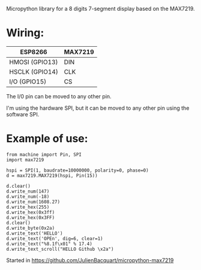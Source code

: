 Micropython library for a 8 digits 7-segment display based on the MAX7219.

# Wiring:

| ESP8266        | MAX7219 |
| ---------      | ------- |
| HMOSI (GPIO13) | DIN     |
| HSCLK (GPIO14) | CLK     |
| I/O (GPIO15)   | CS      |

The I/0 pin can be moved to any other pin.

I'm using the hardware SPI, but it can be moved to any other pin using the software SPI.

# Example of use:

  	from machine import Pin, SPI
  	import max7219
	
	hspi = SPI(1, baudrate=10000000, polarity=0, phase=0)
	d = max7219.MAX7219(hspi, Pin(15))

	d.clear()
	d.write_num(147)
	d.write_num(-18)
	d.write_num(1608.27)
	d.write_hex(255)
	d.write_hex(0x3ff)
	d.write_hex(0x3FF)
	d.clear()
	d.write_byte(0x2a)
	d.write_text('HELLO')
	d.write_text('OPEn', dig=6, clear=1)
	d.write_text("%8.1f\x01" % 17.4) 
	d.write_text_scroll("HELLO Github \x2a")
 
    
    
Started in https://github.com/JulienBacquart/micropython-max7219
